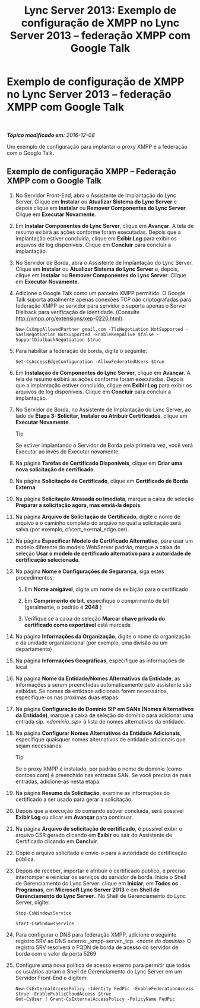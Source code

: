 ﻿---
title: 'Lync Server 2013: Exemplo de configuração de XMPP no Lync Server 2013 – federação XMPP com Google Talk'
TOCTitle: Exemplo de configuração de XMPP – federação XMPP com Google Talk
ms:assetid: 360a2f7b-015b-4e93-ac67-0f609c21f1a2
ms:mtpsurl: https://technet.microsoft.com/pt-br/library/JJ204807(v=OCS.15)
ms:contentKeyID: 49306366
ms.date: 12/10/2016
mtps_version: v=OCS.15
ms.translationtype: HT
---

# Exemplo de configuração de XMPP no Lync Server 2013 – federação XMPP com Google Talk

 

_**Tópico modificado em:** 2016-12-08_

Um exemplo de configuração para implantar o proxy XMPP é a federação com o Google Talk.

## Exemplo de configuração XMPP – Federação XMPP com o Google Talk

1.  No Servidor Front-End, abra o Assistente de Implantação do Lync Server. Clique em **Instalar** ou **Atualizar Sistema do Lync Server** e depois clique em **Instalar** ou **Remover Componentes do Lync Server**. Clique em **Executar Novamente**.

2.  Em **Instalar Componentes do Lync Server**, clique em **Avançar**. A tela de resumo exibirá as ações conforme foram executadas. Depois que a implantação estiver concluída, clique em **Exibir Log** para exibir os arquivos de log disponíveis. Clique em **Concluir** para concluir a implantação.

3.  No Servidor de Borda, abra o Assistente de Implantação do Lync Server. Clique em **Instalar** ou **Atualizar Sistema do Lync Server** e, depois, clique em **Instalar** ou **Remover Componentes do Lync Server**. Clique em **Executar Novamente**.

4.  Adicione o Google Talk como um parceiro XMPP permitido. O Google Talk suporta atualmente apenas conexões TCP não criptografadas para federação XMPP se servidor para servidor e suporta apenas o Server Dialback para verificação de identidade. (Consulte <http://xmpp.org/extensions/xep-0220.html>).
    
        New-CsXmppAllowedPartner gmail.com -TlsNegotiation NotSupported -SaslNegotiation NotSupported -EnableKeepAlive $false -SupportDialbackNegotiation $true

5.  Para habilitar a federação de borda, digite o seguinte:
    
        Set-CsAccessEdgeConfiguration -AllowFederatedUsers $true

6.  Em **Instalação de Componentes do Lync Server**, clique em **Avançar**. A tela de resumo exibirá as ações conforme foram executadas. Depois que a implantação estiver concluída, clique em **Exibir Log** para exibir os arquivos de log disponíveis. Clique em **Concluir** para concluir a implantação.

7.  No Servidor de Borda, no Assistente de Implantação do Lync Server, ao lado de **Etapa 3: Solicitar, Instalar ou Atribuir Certificados**, clique em **Executar Novamente**.
    

    > [!TIP]
    > Se estiver implantando o Servidor de Borda pela primeira vez, você verá Executar ao invés de Executar novamente.



8.  Na página **Tarefas de Certificado Disponíveis**, clique em **Criar uma nova solicitação de certificado**.

9.  Na página **Solicitação de Certificado**, clique em **Certificado de Borda Externa**.

10. Na página **Solicitação Atrasada ou Imediata**, marque a caixa de seleção **Preparar a solicitação agora, mas enviá-la depois**.

11. Na página **Arquivo de Solicitação de Certificado**, digite o nome de arquivo e o caminho completo do arquivo no qual a solicitação será salva (por exemplo, c:\\cert\_exernal\_edge.cer).

12. Na página **Especificar Modelo de Certificado Alternativo**, para usar um modelo diferente do modelo WebServer padrão, marque a caixa de seleção **Usar o modelo de certificado alternativo para a autoridade de certificação selecionada**.

13. Na página **Nome e Configurações de Segurança**, siga estes procedimentos:
    
    1.  Em **Nome amigável**, digite um nome de exibição para o certificado
    
    2.  Em **Comprimento de bit**, especifique o comprimento de bit (geralmente, o padrão é **2048** )
    
    3.  Verifique se a caixa de seleção **Marcar chave privada do certificado como exportável** está marcada

14. Na página **Informações da Organização**, digite o nome da organização e da unidade organizacional (por exemplo, uma divisão ou um departamento)

15. Na página **Informações Geográficas**, especifique as informações de local

16. Na página **Nome da Entidade/Nomes Alternativos da Entidade**, as informações a serem preenchidas automaticamente pelo assistente são exibidas. Se nomes da entidade adicionais forem necessários, especifique-os nas próximas duas etapas

17. Na página **Configuração do Domínio SIP em SANs (Nomes Alternativos da Entidade)**, marque a caixa de seleção do domínio para adicionar uma entrada sip. *\<domínio\_sip\>* à lista de nomes alternativos da entidade.

18. Na página **Configurar Nomes Alternativos da Entidade Adicionais**, especifique quaisquer nomes alternativos de entidade adicionais que sejam necessários.
    

    > [!TIP]
    > Se o proxy XMPP é instalado, por padrão o nome de domínio (como contoso.com) é preenchido nas entradas SAN. Se você precisa de mais entradas, adicione-as nesta etapa.



19. Na página **Resumo da Solicitação**, examine as informações do certificado a ser usado para gerar a solicitação.

20. Depois que a execução do comando estiver concluída, será possível **Exibir Log** ou clicar em **Avançar** para continuar.

21. Na página **Arquivo de solicitação de certificado**, é possível exibir o arquivo CSR gerado clicando em **Exibir** ou sair do Assistente de Certificado clicando em **Concluir**.

22. Copie o arquivo solicitado e envie-o para a autoridade de certificação pública.

23. Depois de receber, importar e atribuir o certificado público, é preciso interromper e reiniciar os serviços do servidor de borda. Inicie o Shell de Gerenciamento do Lync Server: clique em **Iniciar**, em **Todos os Programas**, em **Microsoft Lync Server 2013** e em **Shell de Gerenciamento do Lync Server**.. No Shell de Gerenciamento do Lync Server, digite:
    
        Stop-CsWindowsService
    
        Start-CsWindowsService

24. Para configurar o DNS para federação XMPP, adicione o seguinte registro SRV ao DNS externo:\_xmpp-server.\_tcp. *\<nome do domínio\>* O registro SRV resolverá o FQDN de borda de acesso do servidor de borda com o valor da porta 5269

25. Configure uma nova política de acesso externo para permitir que todos os usuários abram o Shell de Gerenciamento do Lync Server em um Servidor Front-End e digitem:
    
        New-CsExternalAccessPolicy -Identity FedPic -EnableFederationAccess $true -EnablePublicCloudAccess $true
        Get-CsUser | Grant-CsExternalAccessPolicy -PolicyName FedPic

